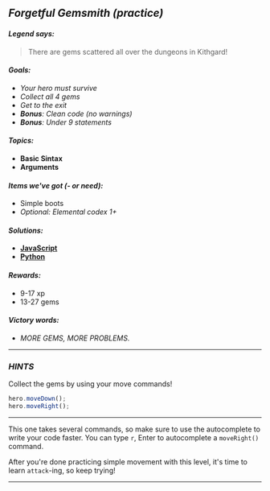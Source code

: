 ## _Forgetful Gemsmith (practice)_

#### _Legend says:_
> There are gems scattered all over the dungeons in Kithgard!

#### _Goals:_
+ _Your hero must survive_
+ _Collect all 4 gems_
+ _Get to the exit_
+ _**Bonus**: Clean code (no warnings)_
+ _**Bonus**: Under 9 statements_

#### _Topics:_
+ **Basic Sintax**
+ **Arguments**

#### _Items we've got (- or need):_
+ Simple boots
+ _Optional: Elemental codex 1+_

#### _Solutions:_
+ **[JavaScript](forgetfulGemsmith.js)**
+ **[Python](forgetful_gemsmith.py)**

#### _Rewards:_
+ 9-17 xp
+ 13-27 gems

#### _Victory words:_
+ _MORE GEMS, MORE PROBLEMS._

___

### _HINTS_

Collect the gems by using your move commands!

```javascript
hero.moveDown();
hero.moveRight();
```

___

This one takes several commands, so make sure to use the autocomplete to write your code faster. You can type `r`, Enter to autocomplete a `moveRight()` command.

After you're done practicing simple movement with this level, it's time to learn `attack`-ing, so keep trying!

___
